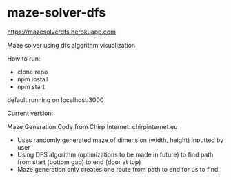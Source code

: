 # maze-solver-dfs 

https://mazesolverdfs.herokuapp.com

Maze solver using dfs algorithm visualization

How to run:
- clone repo
- npm install 
- npm start

default running on localhost:3000

Current version:

Maze Generation Code from Chirp Internet: chirpinternet.eu

- Uses randomly generated maze of dimension (width, height) inputted by user
- Using DFS algorithm (optimizations to be made in future) to find path from start (bottom gap) to end (door at top)
- Maze generation only creates one route from path to end for us to find. 
